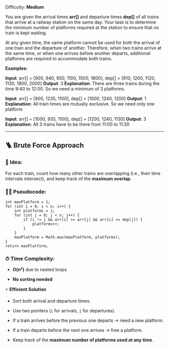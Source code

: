 ### 

Difficulty: **Medium**

You are given the arrival times **arr[]** and departure times **dep[]** of all trains that arrive at a railway station on the same day. Your task is to determine the minimum number of platforms required at the station to ensure that no train is kept waiting.

At any given time, the same platform cannot be used for both the arrival of one train and the departure of another. Therefore, when two trains arrive at the same time, or when one arrives before another departs, additional platforms are required to accommodate both trains.

**Examples:**

**Input**: arr[] = [900, 940, 950, 1100, 1500, 1800], dep[] = [910, 1200, 1120, 1130, 1900, 2000]
**Output**: 3
**Explanation**: There are three trains during the time 9:40 to 12:00. So we need a minimum of 3 platforms.

**Input**: arr[] = [900, 1235, 1100], dep[] = [1000, 1240, 1200]
**Output**: 1
**Explanation**: All train times are mutually exclusive. So we need only one platform

**Input**: arr[] = [1000, 935, 1100], dep[] = [1200, 1240, 1130]
**Output**: 3
**Explanation**: All 3 trains have to be there from 11:00 to 11:30

----------------------------------------------------------------------------
## 🪜 **Brute Force Approach**

### 🔧 Idea:

For each train, count how many other trains are overlapping (i.e., their time intervals intersect), and keep track of the **maximum overlap**.

### 🧑‍💻 Pseudocode:
```
int maxPlatform = 1;
for (int i = 0; i < n; i++) {
    int platforms = 1;
    for (int j = 0; j < n; j++) {
        if (i != j && arr[i] >= arr[j] && arr[i] <= dep[j]) {
            platforms++;
        }
    }
    maxPlatform = Math.max(maxPlatform, platforms);
}
return maxPlatform;

```
### ⏱ Time Complexity:

- **O(n²)** due to nested loops
    
- **No sorting needed**

⚡ **Efficient Solution**
- Sort both arrival and departure times.
    
- Use two pointers (`i` for arrivals, `j` for departures).
    
- If a train arrives before the previous one departs → need a new platform.
    
- If a train departs before the next one arrives → free a platform.
    
- Keep track of the **maximum number of platforms used at any time**.
